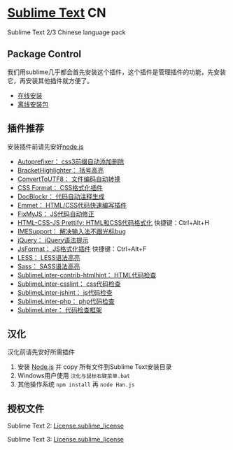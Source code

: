 [Sublime Text](http://www.sublimetext.com/) CN
===============

Sublime Text 2/3 Chinese language pack

## Package Control ##

我们用sublime几乎都会首先安装这个插件，这个插件是管理插件的功能，先安装它，再安装其他插件就方便了。

- [在线安装](https://packagecontrol.io/installation)
- [离线安装包](https://packagecontrol.io/Package%20Control.sublime-package)

## 插件推荐 ##

安装插件前请先安好[node.js](http://nodejs.org/download/)

- [Autoprefixer：					css3前缀自动添加删除](https://packagecontrol.io/packages/Autoprefixer)
- [BracketHighlighter：				括号高亮](https://packagecontrol.io/packages/BracketHighlighter)
- [ConvertToUTF8：					文件编码自动转换](https://packagecontrol.io/packages/ConvertToUTF8)
- [CSS Format：						CSS格式化插件](https://packagecontrol.io/packages/CSS%20Format)
- [DocBlockr：						代码自动注释生成](https://packagecontrol.io/packages/DocBlockr)
- [Emmet：							HTML/CSS代码快速编写插件](https://packagecontrol.io/packages/Emmet)
- [FixMyJS：						JS代码自动修正](https://packagecontrol.io/packages/FixMyJS)
- [HTML-CSS-JS Prettify:			HTML和CSS代码格式化](https://packagecontrol.io/packages/HTML-CSS-JS%20Prettify)	快捷键：Ctrl+Alt+H
- [IMESupport：						解决输入法不跟光标bug](https://packagecontrol.io/packages/IMESupport)
- [jQuery：							jQuery语法提示](https://packagecontrol.io/packages/jQuery)
- [JsFormat：						JS格式化插件](https://packagecontrol.io/packages/JsFormat)						快捷键：Ctrl+Alt+F
- [LESS：							LESS语法高亮](https://packagecontrol.io/packages/LESS)
- [Sass：							SASS语法高亮](https://packagecontrol.io/packages/Sass)
- [SublimeLinter-contrib-htmlhint：	HTML代码检查](https://packagecontrol.io/packages/SublimeLinter-contrib-htmlhint)
- [SublimeLinter-csslint：			css代码检查](https://packagecontrol.io/packages/SublimeLinter-csslint)
- [SublimeLinter-jshint：			js代码检查](https://packagecontrol.io/packages/SublimeLinter-jshint)
- [SublimeLinter-php：				php代码检查](https://packagecontrol.io/packages/SublimeLinter-php)
- [SublimeLinter：					代码检查框架](https://sublimelinter.readthedocs.org/)

## 汉化 ##

汉化前请先安好所需插件

1. 安装 [Node.js](https://nodejs.org/) 并 copy 所有文件到Sublime Text安装目录
1. Windows用户使用 `汉化与鼠标右键菜单.bat`
1. 其他操作系统 `npm install` 再 `node Han.js`

## 授权文件 ##

Sublime Text 2: [License.sublime_license](Data/Settings/License.sublime_license)

Sublime Text 3: [License.sublime_license](Data/Local/License.sublime_license)
